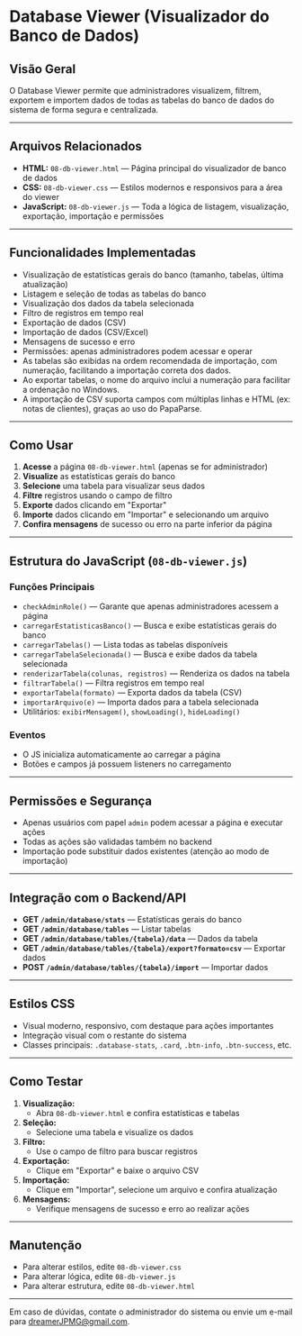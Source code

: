# Database Viewer (Visualizador do Banco de Dados)

## Visão Geral

O Database Viewer permite que administradores visualizem, filtrem, exportem e importem dados de todas as tabelas do banco de dados do sistema de forma segura e centralizada.

---

## Arquivos Relacionados

- **HTML:** `08-db-viewer.html` — Página principal do visualizador de banco de dados
- **CSS:** `08-db-viewer.css` — Estilos modernos e responsivos para a área do viewer
- **JavaScript:** `08-db-viewer.js` — Toda a lógica de listagem, visualização, exportação, importação e permissões

---

## Funcionalidades Implementadas

- Visualização de estatísticas gerais do banco (tamanho, tabelas, última atualização)
- Listagem e seleção de todas as tabelas do banco
- Visualização dos dados da tabela selecionada
- Filtro de registros em tempo real
- Exportação de dados (CSV)
- Importação de dados (CSV/Excel)
- Mensagens de sucesso e erro
- Permissões: apenas administradores podem acessar e operar
- As tabelas são exibidas na ordem recomendada de importação, com numeração, facilitando a importação correta dos dados.
- Ao exportar tabelas, o nome do arquivo inclui a numeração para facilitar a ordenação no Windows.
- A importação de CSV suporta campos com múltiplas linhas e HTML (ex: notas de clientes), graças ao uso do PapaParse.

---

## Como Usar

1. **Acesse** a página `08-db-viewer.html` (apenas se for administrador)
2. **Visualize** as estatísticas gerais do banco
3. **Selecione** uma tabela para visualizar seus dados
4. **Filtre** registros usando o campo de filtro
5. **Exporte** dados clicando em "Exportar"
6. **Importe** dados clicando em "Importar" e selecionando um arquivo
7. **Confira mensagens** de sucesso ou erro na parte inferior da página

---

## Estrutura do JavaScript (`08-db-viewer.js`)

### Funções Principais
- `checkAdminRole()` — Garante que apenas administradores acessem a página
- `carregarEstatisticasBanco()` — Busca e exibe estatísticas gerais do banco
- `carregarTabelas()` — Lista todas as tabelas disponíveis
- `carregarTabelaSelecionada()` — Busca e exibe dados da tabela selecionada
- `renderizarTabela(colunas, registros)` — Renderiza os dados na tabela
- `filtrarTabela()` — Filtra registros em tempo real
- `exportarTabela(formato)` — Exporta dados da tabela (CSV)
- `importarArquivo(e)` — Importa dados para a tabela selecionada
- Utilitários: `exibirMensagem()`, `showLoading()`, `hideLoading()`

### Eventos
- O JS inicializa automaticamente ao carregar a página
- Botões e campos já possuem listeners no carregamento

---

## Permissões e Segurança
- Apenas usuários com papel `admin` podem acessar a página e executar ações
- Todas as ações são validadas também no backend
- Importação pode substituir dados existentes (atenção ao modo de importação)

---

## Integração com o Backend/API
- **GET `/admin/database/stats`** — Estatísticas gerais do banco
- **GET `/admin/database/tables`** — Listar tabelas
- **GET `/admin/database/tables/{tabela}/data`** — Dados da tabela
- **GET `/admin/database/tables/{tabela}/export?formato=csv`** — Exportar dados
- **POST `/admin/database/tables/{tabela}/import`** — Importar dados

---

## Estilos CSS
- Visual moderno, responsivo, com destaque para ações importantes
- Integração visual com o restante do sistema
- Classes principais: `.database-stats`, `.card`, `.btn-info`, `.btn-success`, etc.

---

## Como Testar

1. **Visualização:**
   - Abra `08-db-viewer.html` e confira estatísticas e tabelas
2. **Seleção:**
   - Selecione uma tabela e visualize os dados
3. **Filtro:**
   - Use o campo de filtro para buscar registros
4. **Exportação:**
   - Clique em "Exportar" e baixe o arquivo CSV
5. **Importação:**
   - Clique em "Importar", selecione um arquivo e confira atualização
6. **Mensagens:**
   - Verifique mensagens de sucesso e erro ao realizar ações

---

## Manutenção
- Para alterar estilos, edite `08-db-viewer.css`
- Para alterar lógica, edite `08-db-viewer.js`
- Para alterar estrutura, edite `08-db-viewer.html`

---

Em caso de dúvidas, contate o administrador do sistema ou envie um e-mail para dreamerJPMG@gmail.com. 